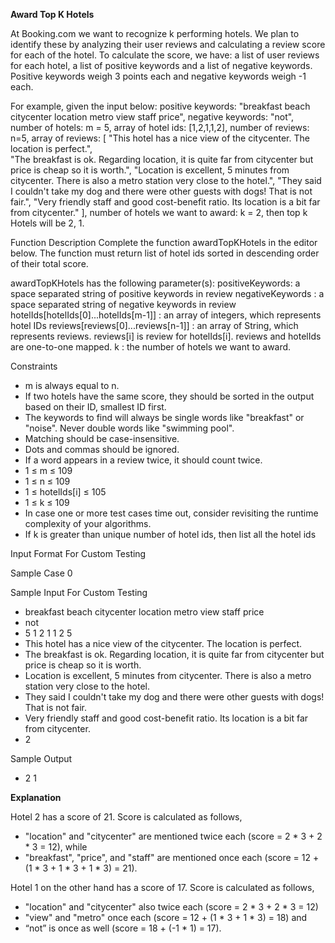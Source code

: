 **Award Top K Hotels**

At Booking.com we want to recognize k performing hotels. We plan to identify these by analyzing their user reviews and calculating a review score for each of the hotel.
To calculate the score, we have:
a list of user reviews for each hotel, 
a list of positive keywords and 
a list of negative keywords. 
Positive keywords weigh 3 points each and negative keywords weigh -1 each.
  
For example, given the input below:
positive keywords: "breakfast beach citycenter location metro view staff price",
negative keywords: "not",
number of hotels: m = 5,
array of hotel ids: [1,2,1,1,2],
number of reviews: n=5,
array of reviews: [
"This hotel has a nice view of the citycenter. The location is perfect.",  
"The breakfast is ok. Regarding location, it is quite far from citycenter but price is cheap so it is worth.",
"Location is excellent, 5 minutes from citycenter. There is also a metro station very close to the hotel.",
"They said I couldn't take my dog and there were other guests with dogs! That is not fair.",
"Very friendly staff and good cost-benefit ratio. Its location is a bit far from citycenter."
],
number of hotels we want to award: k = 2,
then top k Hotels will be 2, 1.
  
Function Description
Complete the function awardTopKHotels in the editor below.
The function must return list of hotel ids sorted in descending order of their total score.
  
awardTopKHotels has the following parameter(s):
      positiveKeywords:   a space separated string of positive keywords in review
      negativeKeywords :   a space separated string of negative keywords in review
      hotelIds[hotelIds[0]...hotelIds[m-1]] :   an array of integers, which represents hotel IDs
      reviews[reviews[0]...reviews[n-1]] :   an array of String, which represents reviews.
reviews[i] is review for hotelIds[i]. reviews and hotelIds are one-to-one mapped.
      k :  the number of hotels we want to award.
  
Constraints
* m is always equal to n.
* If two hotels have the same score, they should be sorted in the output based on their ID, smallest ID first.
* The keywords to find will always be single words like "breakfast"  or "noise". Never double words like "swimming pool".
* Matching should be case-insensitive.
* Dots and commas should be ignored.
* If a word appears in a review twice, it should count twice.
* 1 ≤  m  ≤ 109
* 1 ≤  n  ≤ 109
* 1 ≤  hotelIds[i]  ≤ 105
* 1 ≤  k  ≤ 109
* In case one or more test cases time out, consider revisiting the runtime complexity of your algorithms.
* If k is greater than unique number of hotel ids, then list all the hotel ids
  
Input Format For Custom Testing

Sample Case 0

Sample Input For Custom Testing

* breakfast beach citycenter location metro view staff price
* not
* 5 1 2 1 1 2 5
* This hotel has a nice view of the citycenter. The location is perfect.
* The breakfast is ok. Regarding location, it is quite far from citycenter but price is cheap so it is worth.
* Location is excellent, 5 minutes from citycenter. There is also a metro station very close to the hotel.
* They said I couldn't take my dog and there were other guests with dogs! That is not fair.
* Very friendly staff and good cost-benefit ratio. Its location is a bit far from citycenter.
* 2
  
Sample Output

* 2 1

**Explanation**

Hotel 2 has a score of 21. Score is calculated as follows,
* "location" and "citycenter" are mentioned twice each (score = 2 * 3 + 2 * 3 = 12), while
* "breakfast", "price", and "staff" are mentioned once each (score = 12 + (1 * 3 + 1 * 3 + 1 * 3) = 21).  
  
Hotel 1 on the other hand has a score of 17. Score is calculated as follows,
* "location" and "citycenter" also twice each (score = 2 * 3 + 2 * 3 = 12)  
* "view" and "metro" once each (score = 12 + (1 * 3 + 1 * 3) = 18) and
* “not” is once as well (score = 18 + (-1 * 1) = 17).